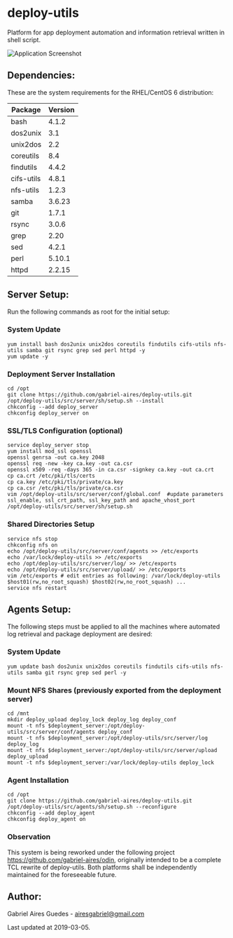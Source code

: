 # deploy-utils 

Platform for app deployment automation and information retrieval written in shell script.

![Application Screenshot](https://github.com/gabriel-aires/deploy-utils/blob/master/docs/deploy-utils-screenshot.png)

## Dependencies:

These are the system requirements for the RHEL/CentOS 6 distribution:

**Package**|**Version**
----------|----------
bash      |     4.1.2
dos2unix  |       3.1
unix2dos  |       2.2
coreutils |       8.4
findutils |     4.4.2
cifs-utils|     4.8.1
nfs-utils |     1.2.3
samba     |    3.6.23
git       |     1.7.1
rsync     |     3.0.6
grep      |      2.20
sed       |     4.2.1
perl      |    5.10.1
httpd     |    2.2.15

## Server Setup:

Run the following commands as root for the initial setup:

### System Update
```
yum install bash dos2unix unix2dos coreutils findutils cifs-utils nfs-utils samba git rsync grep sed perl httpd -y
yum update -y
```

### Deployment Server Installation
```
cd /opt
git clone https://github.com/gabriel-aires/deploy-utils.git
/opt/deploy-utils/src/server/sh/setup.sh --install
chkconfig --add deploy_server
chkconfig deploy_server on
```

### SSL/TLS Configuration (optional)
```
service deploy_server stop
yum install mod_ssl openssl
openssl genrsa -out ca.key 2048
openssl req -new -key ca.key -out ca.csr
openssl x509 -req -days 365 -in ca.csr -signkey ca.key -out ca.crt
cp ca.crt /etc/pki/tls/certs
cp ca.key /etc/pki/tls/private/ca.key
cp ca.csr /etc/pki/tls/private/ca.csr
vim /opt/deploy-utils/src/server/conf/global.conf  #update parameters ssl_enable, ssl_crt_path, ssl_key_path and apache_vhost_port
/opt/deploy-utils/src/server/sh/setup.sh
```

### Shared Directories Setup
```
service nfs stop
chkconfig nfs on
echo /opt/deploy-utils/src/server/conf/agents >> /etc/exports
echo /var/lock/deploy-utils >> /etc/exports
echo /opt/deploy-utils/src/server/log/ >> /etc/exports
echo /opt/deploy-utils/src/server/upload/ >> /etc/exports
vim /etc/exports # edit entries as following: /var/lock/deploy-utils $host01(rw,no_root_squash) $host02(rw,no_root_squash) ...
service nfs restart
```

## Agents Setup:

The following steps must be applied to all the machines where automated log retrieval and package deployment are desired:

### System Update
```
yum update bash dos2unix unix2dos coreutils findutils cifs-utils nfs-utils samba git rsync grep sed perl -y
```

### Mount NFS Shares (previously exported from the deployment server)
```
cd /mnt
mkdir deploy_upload deploy_lock deploy_log deploy_conf
mount -t nfs $deployment_server:/opt/deploy-utils/src/server/conf/agents deploy_conf
mount -t nfs $deployment_server:/opt/deploy-utils/src/server/log deploy_log
mount -t nfs $deployment_server:/opt/deploy-utils/src/server/upload deploy_upload
mount -t nfs $deployment_server:/var/lock/deploy-utils deploy_lock
```

### Agent Installation
```
cd /opt
git clone https://github.com/gabriel-aires/deploy-utils.git
/opt/deploy-utils/src/agents/sh/setup.sh --reconfigure
chkconfig --add deploy_agent
chkconfig deploy_agent on
```

### Observation

This system is being reworked under the following project https://github.com/gabriel-aires/odin, originally intended to be a complete TCL rewrite of deploy-utils. Both platforms shall be independently maintained for the foreseeable future.

## Author:

Gabriel Aires Guedes - airesgabriel@gmail.com

Last updated at 2019-03-05.
